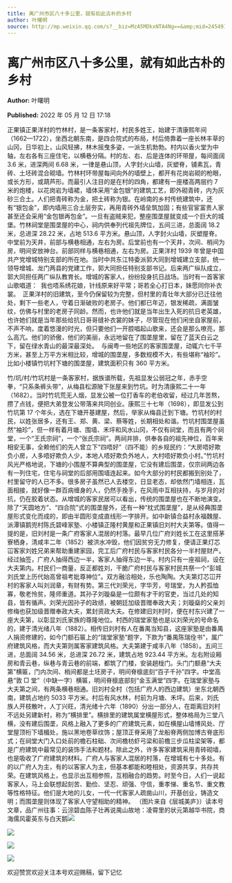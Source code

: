 ```yaml
---
title: 离广州市区八十多公里，就有如此古朴的乡村
author: 叶曙明
source: http://mp.weixin.qq.com/s?__biz=MzA5MDkxNTA4Ng==&amp;mid=2454912224&amp;idx=1&amp;sn=b12f6a4941a5d3213f50ac6a0d90000c&amp;chksm=87a23481b0d5bd97c492b225d03e1ca85c6f070b378ecc6e5e94c9741cea88f087cee22c1972#rd
---
```


# 离广州市区八十多公里，就有如此古朴的乡村

**Author:** 叶曙明

**Published:** 2022 年 05 月 12 日 17:18

正果镇正果洋村的竹林村，是一条客家村，村民多姓王，始建于清康熙年间（1662—1722），坐西北朝东南，是四合院式的布局，村后倚靠着一座长林丰草的山冈，日华初上，山风轻拂，林木摇曳多姿，一派生机勃勃。村内以香火堂为中轴，左右各有三座住宅，以横巷分隔。村的左、右、后是连体的环带屋，每间面阔 3.6 米，进深两间 6.68 米，一律是悬山顶，人字封火山墙，灰塑脊，铺素瓦，青砖、土坯砖混合砌墙。竹林村环带屋每间向外的墙壁上，都开有花岗岩砌的枪眼，或长方形，或葫芦形。而最引人注目的是在村的四角，都建有一座楼高两层约 7 米的炮楼，以花岗岩为墙裙，墙体采用“金包银”的建筑工艺，即外砌青砖，内为灰砂三合土。人们把青砖称为金，把土砖称为银。在岭南的乡村传统建筑中，还有“银包金”，即内墙用三合土层夯实，再用青砖外墙垒筑加固；有些官宦富贵人家甚至还会采用“金包银再包金”。一旦有盗贼来犯，整座围垄屋就变成一个巨大的城堡。竹林祠堂是围垄屋的中心，祠内供奉列代祖先牌位，五间三进，总面阔 18.2 米，总进深 28.22 米，占地 513.6 平方米。悬山顶，人字封火山墙，灰塑屋脊。中堂前为天井，前部与横巷相通，左右为房。后堂前也有一个天井，次间、梢间为房，明间安放神台。前部同样与横巷相通，左右为房。正果洋村 1939 年曾是中国共产党增城特别支部的所在地。当时中共东江特委派郭大同到增城建立支部，统一领导增城、龙门两县的党建工作，郭大同担任特别支部书记。后来两广纵队成立，郭大同担任两广纵队教育长。增城的客家人，纷纷投身抗日战场。当时有一首客家山歌唱道：  我也唔系绣花娘，针线原来好平常；哥若全心打日本，妹愿同你补衣裳。  正果洋村的旧建筑，至今仍保留较为完整，但村里的青壮年大部分已迁往他处，剩下一些老人，守着日渐破败的老房子。他们都已年迈，银发稀疏，满面皱纹，仿佛与村里的老房子同龄。然而，也许他们就是当年出生入死的抗日老英雄，也许她们就是当年那些给抗日哥哥缝补衣裳的妹子，尽管现在他们闲坐自家屋前，不声不响，度着悠漫的时光，但只要他们一开腔唱起山歌来，还会是那么嘹亮，那么高亢。他们的骄傲，他们的美丽，永远地留在了围垄屋里，留在了蓝天白云之下，留在绿水青山的最深最深处。  与闽粤一些地区的客家围垄屋，动辄六七千平方米，甚至上万平方米相比较，增城的围垄屋，多数规模不大，有些堪称“袖珍”。比如小楼镇竹坑村下塘的围垄屋，建筑面积只有 360 平方米。

竹/坑/村/竹坑村是一条客家村，据族谱所载，先祖显发公弱冠之年，赤手空拳，“只系条裤头带”，从梅县松源陂下张屋来到竹坑。时为清康熙二十一年（1682）。当时竹坑荒无人烟，显发公被一位打香车的老伯收留，经过几年苦熬，攒了点钱，便把大弟登发公带落来共同创业。康熙三十七年（1698），即显发公到竹坑第 17 个年头，选在下塘开基建屋，然后，举家从梅县迁到下塘。竹坑村的村民，以姓张居多，还有王、郑、黄、梁、蔡等姓，长期相处和谐。竹坑村围垄屋虽然“袖珍”，但一样有着月塘、围墙、禾坪和风水山冈，不仅有祠堂，而且有两个祠堂，一个“王氏宗祠”，一个“张氏宗祠”。两祠并排，供奉各自的祖先神位，百年来相安无事，全赖他们的先人曾立下“四唔好”（四不能）的乡规民约：“大房唔好欺负小房，人多唔好欺负人少，本地人唔好欺负外地人，大村唔好欺负小村。”竹坑村风光严格地说，下塘的小围屋不算典型的围垄屋，它没有建后围垄，仅宗祠两边各有一列住宅，住宅与祠堂的后部用围墙连起来。如今大部分的村民都搬到别处了，村里留守的人已不多。很多房子虽然已人去楼空，日显老态，却依然门墙相连，瓦面相接，就好像一群百病缠身的人，仍然手挽手，在风雨中互相扶持，与岁月的对抗，仍在胶着状态。从增城的客家民居可以看出，传统的围垄屋也在不断地演变。除了“天圆地方”、“四合院”式的围垄屋外，还有一种“枕式围垄屋”，是从经典围垄屋形式变化而成的，即由半圆形变成直线形一字排开。如中新镇合益村永福魏屋、派潭镇鹅兜村陈氏碧峰家塾、小楼镇正隆村黄屋和正果镇旧刘村大夫第等。值得一提的是，旧刘村是一条广府客家人混居的村落。最早几位广府刘姓长工在这里搭茅寮栖身，清咸丰二年（1852）被洪水冲毁，他们因贫穷无力修复，便请正果灯芯冚客家刘姓兄弟来帮助重建家园，完工后广府村民与客家村民各分一半村屋财产。经过抽签，广府人抽得西边一半，客家人抽得东边一半。村内只有一座祖祠，设在大夫第内。村民们一商量，反正都姓刘，干脆广府村民与客家村民共祭一个“彭城刘氏堂上历代始高曾祖考妣尊神位”。双方融洽相处，乐也陶陶。大夫第灯芯冚开村的客家人叫刘润章，有财有势。第三代刘荣光，字华芳，号瑞堂，为人矜孤恤寡，敬老怜贫，隆师重道。其孙子刘璇燊是一位颇有才干的官吏，当过几处的知县，皆有循声。刘荣光因孙子的政绩，被朝廷加级晋赠奉政大夫；刘璇燊的父亲刘修梅也获加级晋赠奉政大夫，累封资政大夫。在修建旧刘村时，便在村东兴建了一座大夫第，以彰显刘氏家族的尊隆地位。村西的瑞堂家塾也是以刘荣光的号命名的，建于清光绪八年（1882）。相传旧刘村有人在番禺当知县，这座家塾是由番禺人捐资修建的，如今门额石匾上的“瑞堂家塾”题字，下款为“番禺陈瑞佺书”，属广府建筑风格，而大夫第则属客家建筑风格。大夫第建于咸丰八年（1858）。五间三进，总面阔 34.56 米，总进深 26.72 米，建筑占地 923.44 平方米。左右附设厢房和青云巷，纵巷与青云巷的前端，都筑了门楼，安装趟栊门。头门门额悬“大夫第”横匾，门内次间、梢间都是土坯房子，明间脊檩底刻“百子千孙”四字。中堂高悬“敦 □ 堂”（中缺一字）横匾，明间脊檩底部刻“金玉满堂”四字。在瑞堂家塾与大夫第之间，有两条横巷相通。旧刘村全村（包括广府人的西边建筑）坐东北朝西南，建筑占地约 5033 平方米。村后有风水林，村前为月塘、禾坪。后来，刘氏族人开枝散叶，人丁兴旺，清光绪十六年（1890）分出一部分人，在距离旧刘村不远处另建新村，称为“横排里”。横排里的建筑属堂横屋形式，整体格局为三堂八横，没有建后围垄，风格上融入了更多的广府建筑元素，如在横屋山墙博风处、厅堂屋顶桁下墙楣处，施以黑地卷草纹饰；屋顶正脊采用了龙船脊两侧加博古脊底形式；在祠堂大门入口处前的檐石柱础、次间檐枋虾弓梁和前檐三步瓜柱梁架等，都是广府建筑中最常见的装饰手法和题材。除此之外，许多客家建筑采用青砖砌墙，也是吸收了广府建筑的材料。广府人与客家人混居的村落，在增城有七十多处。有的以广府人为主，有的以客家人为主，但基本都能和睦相处，资源共享，共存共荣。在建筑风格上，也显示出互相参照，互相融合的趋势。时至今日，人们一说起客家人，马上会联想起刻苦、勤俭、坚忍、顽强、守信，重孝悌、重名节、重文教等性格特征。他们是大地的儿女，一代一代客家人疏凿山川，开基创业，铸造文明；而围垄屋则体现了客家人守望相助的精神。 （图片来自《层城美庐》）读本号文章，品广州往事：云淙碧血陈子壮再说禺山故地：凌霄里的状元第越华书院，商海儒风霍英东与白天鹅![](https://mmbiz.qpic.cn/mmbiz_jpg/PJWG74pLsMZWLTQ8JmQOsrJvC1uGPR9HHFS82eZWls2qYmcMQSPVbhEiaTJ8Le8e99d1teqthW4g0p3FefAAWfA/640)

![](https://mmbiz.qpic.cn/mmbiz_jpg/PJWG74pLsMZWLTQ8JmQOsrJvC1uGPR9HIFnQYewSJKCOEEUP0nzlSkwRQAu8R0EIiaduJwH4coDPLd9rRTn3L1Q/640)

![](https://mmbiz.qpic.cn/mmbiz_jpg/PJWG74pLsMZWLTQ8JmQOsrJvC1uGPR9HmhzPtxR5tYiaa3wvBey2159eHU2IKW6OnpxjI7VZeuTJ7eTIulnX7CA/640)

![](https://mmbiz.qpic.cn/mmbiz_jpg/PJWG74pLsMZWLTQ8JmQOsrJvC1uGPR9Hrf9baibQWhvvPLqiaByr2BTJViabmrsI0Yuv5Fah5xzOJOmwVTLcI7rPQ/640)

欢迎赞赏欢迎关注本号欢迎赐稿，留下记忆
